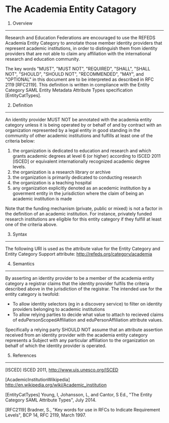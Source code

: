 
The Academia Entity Catagory
=======================

1. Overview
----------------

Research and Education Federations are encouraged to use the REFEDS Academia Entity Category to annotate those member identity providers that represent academic institutions, in order to distinguish them from identity providers that are not able to claim any affiliation with the international research and education community.

The key words "MUST", "MUST NOT", "REQUIRED", "SHALL", "SHALL NOT", "SHOULD", "SHOULD NOT", "RECOMMENDED", "MAY", and "OPTIONAL" in this document are to be interpreted as described in RFC 2119 [RFC2119]. This definition is written in compliance with the Entity Category SAML Entity Metadata Attribute Types specification [EntityCatTypes].

2. Definition
----------------

An identity provider MUST NOT be annotated with the academia entity category unless it is being operated by or behalf of and by contract with an organization represented by a legal entity in good standing in the community of other academic institutions and fulfills at least one of the criteria below:

1. the organization is dedicated to education and research and which grants academic degrees at level 6 (or higher) according to ISCED 2011 [ISCED] or equivalent internationally recognized academic degree levels.
2. the organization is a research library or archive
3. the organization is primarily dedicated to conducting research
4. the organization is a teaching hospital
5. any organization explicitly denoted as an acedemic institution by a goverment entity in the jurisdiction where the claim of being an academic institution is made

Note that the funding mechanism (private, public or mixed) is not a factor in the definition of an academic institution. For instance, privately funded research institutions are eligible for this entity category if they fulfill at least one of the criteria above.

3. Syntax
---------

The following URI is used as the attribute value for the Entity Category and Entity Category Support attribute: http://refeds.org/category/academia

4. Semantics
------------

By asserting an identity provider to be a member of the academia entity category a registrar claims that the identity provider fulfils the criteria described above in the jurisdiction of the registrar. The intended use for the entity category is twofold:

- To allow identity selectors (eg in a discovery service) to filter on identity providers belonging to academic institutions
- To allow relying parties to decide what value to attach to recieved claims of eduPersonScopedAffiliation and eduPersonAffiliation attribute values.

Specifically a relying party SHOULD NOT assume that an attribute assertion received from an identity provider with the academia entity category represents a Subject with any particular affiliation to the organization on behalf of which the identity provider is operated.

5. References
-------------

[ISCED] ISCED 2011, http://www.uis.unesco.org/ISCED

[AcademicInstitutionWikipedia] http://en.wikipedia.org/wiki/Academic_institution

[EntityCatTypes] Young, I, Johansson, L, and Cantor, S Ed., "The Entity Category SAML Attribute Types", July 2014.

[RFC2119] Bradner, S., "Key words for use in RFCs to Indicate Requirement Levels", BCP 14, RFC 2119, March 1997.
